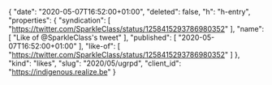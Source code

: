 {
  "date": "2020-05-07T16:52:00+01:00",
  "deleted": false,
  "h": "h-entry",
  "properties": {
    "syndication": [
      "https://twitter.com/SparkleClass/status/1258415293786980352"
    ],
    "name": [
      "Like of @SparkleClass's tweet"
    ],
    "published": [
      "2020-05-07T16:52:00+01:00"
    ],
    "like-of": [
      "https://twitter.com/SparkleClass/status/1258415293786980352"
    ]
  },
  "kind": "likes",
  "slug": "2020/05/ugrpd",
  "client_id": "https://indigenous.realize.be"
}
